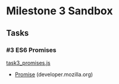 # Milestone 3 Sandbox

## Tasks

### #3 ES6 Promises

[task3_promises.js](task3_promises/task3_promises.js)
* [Promise](https://developer.mozilla.org/en/docs/Web/JavaScript/Reference/Global_Objects/Promise) (developer.mozilla.org)


